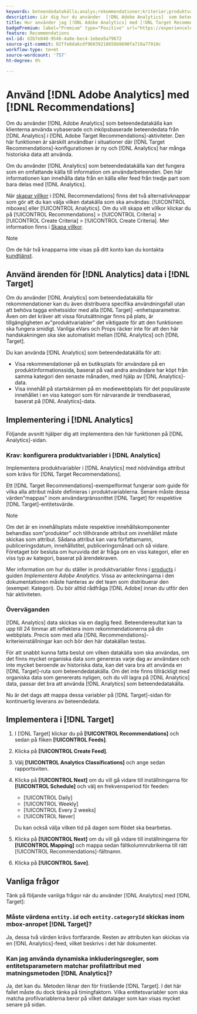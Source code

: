 ```yaml
---
keywords: beteendedatakälla;analys;rekommendationer;kriterier;produktvariabler
description: Lär dig hur du använder  [!DNL Adobe Analytics]  som beteendedatakälla i [!DNL Target Recommendations].
title: Hur använder jag [!DNL Adobe Analytics] med [!DNL Target Recommendations]?
badgePremium: label="Premium" type="Positive" url="https://experienceleague.adobe.com/docs/target/using/introduction/intro.html?lang=en#premium newtab=true" tooltip="Se vad som ingår i Target Premium."
feature: Recommendations
exl-id: d2b7e840-9546-4a8e-bec4-1ebea5a79672
source-git-commit: 02ffe8da6cdf96039218656b9690fa719a77910c
workflow-type: tm+mt
source-wordcount: '757'
ht-degree: 0%

---
```


# Använd [!DNL Adobe Analytics] med [!DNL Recommendations]

Om du använder [!DNL Adobe Analytics] som beteendedatakälla kan klienterna använda vybaserade och inköpsbaserade beteendedata från [!DNL Analytics] i [!DNL Adobe Target Recommendations]-aktiviteter. Den här funktionen är särskilt användbar i situationer där [!DNL Target Recommendations]-konfigurationen är ny och [!DNL Analytics] har många historiska data att använda.

Om du använder [!DNL Analytics] som beteendedatakälla kan det fungera som en omfattande källa till information om användarbeteenden. Den här informationen kan innehålla data från en källa eller feed från tredje part som bara delas med [!DNL Analytics].

När [skapar villkor](/help/main/c-recommendations/c-algorithms/create-new-algorithm.md) i [!DNL Recommendations] finns det två alternativknappar som gör att du kan välja vilken datakälla som ska användas: [!UICONTROL mboxes] eller [!UICONTROL Analytics]. Om du vill skapa ett villkor klickar du på [!UICONTROL Recommendations] > [!UICONTROL Criteria] > [!UICONTROL Create Criteria] > [!UICONTROL Create Criteria]. Mer information finns i [Skapa villkor](/help/main/c-recommendations/c-algorithms/create-new-algorithm.md).

>[!NOTE]
>
>Om de här två knapparna inte visas på ditt konto kan du kontakta [kundtjänst](/help/main/cmp-resources-and-contact-information.md#reference_ACA3391A00EF467B87930A450050077C).

## Använd ärenden för [!DNL Analytics] data i [!DNL Target]

Om du använder [!DNL Analytics] som beteendedatakälla för rekommendationer kan du även distribuera specifika användningsfall utan att behöva tagga enhetssidor med alla [!DNL Target] -enhetsparametrar. Även om det kräver att vissa förutsättningar finns på plats, är tillgängligheten av&quot;produktvariabler&quot; det viktigaste för att den funktionen ska fungera smidigt. Vanliga eVars och Props räcker inte för att den här handskakningen ska ske automatiskt mellan [!DNL Analytics] och [!DNL Target].

Du kan använda [!DNL Analytics] som beteendedatakälla för att:

* Visa rekommendationer på en butiksplats för användare på en produktinformationssida, baserat på vad andra användare har köpt från samma kategori den senaste månaden, med hjälp av [!DNL Analytics]-data.
* Visa innehåll på startskärmen på en mediewebbplats för det populäraste innehållet i en viss kategori som för närvarande är trendbaserad, baserat på [!DNL Analytics]-data.

## Implementering i [!DNL Analytics]

Följande avsnitt hjälper dig att implementera den här funktionen på [!DNL Analytics]-sidan.

### Krav: konfigurera produktvariabler i [!DNL Analytics]

Implementera produktvariabler i [!DNL Analytics] med nödvändiga attribut som krävs för [!DNL Target Recommendations].

Ett [!DNL Target Recommendations]-exempelformat fungerar som guide för vilka alla attribut måste definieras i produktvariablerna. Senare måste dessa värden&quot;mappas&quot; inom användargränssnittet [!DNL Target] för respektive [!DNL Target]-entitetsvärde.

>[!NOTE]
>
>Om det är en innehållsplats måste respektive innehållskomponenter behandlas som&quot;produkter&quot; och tillhörande attribut om innehållet måste skickas som attribut. Sådana attribut kan vara författarnamn, publiceringsdatum, innehållstitel, publiceringsmånad och så vidare. Företaget bör besluta om huruvida det är fråga om en viss kategori, eller en viss typ av kategori, baserat på ärendekraven.

Mer information om hur du ställer in produktvariabler finns i [products](https://experienceleague.adobe.com/docs/analytics/implementation/vars/page-vars/products.html) i guiden *Implementera Adobe Analytics*. Vissa av anteckningarna i den dokumentationen måste hanteras av det team som distribuerar den (exempel: Kategori). Du bör alltid rådfråga [!DNL Adobe] innan du utför den här aktiviteten.

### Överväganden

[!DNL Analytics] data skickas via en daglig feed. Beteenderesultat kan ta upp till 24 timmar att reflektera inom rekommendationerna på din webbplats. Precis som med alla [!DNL Recommendations]-kriterieinställningar kan och bör den här datakällan testas.

För att snabbt kunna fatta beslut om vilken datakälla som ska användas, om det finns mycket organiska data som genereras varje dag av användare och inte mycket beroende av historiska data, kan det vara bra att använda en [!DNL Target]-ruta som beteendedatakälla. Om det inte finns tillräckligt med organiska data som genererats nyligen, och du vill lagra på [!DNL Analytics] data, passar det bra att använda [!DNL Analytics] som beteendedatakälla.

Nu är det dags att mappa dessa variabler på [!DNL Target]-sidan för kontinuerlig leverans av beteendedata.

## Implementera i [!DNL Target]

1. I [!DNL Target] klickar du på **[!UICONTROL Recommendations]** och sedan på fliken **[!UICONTROL Feeds]**.

1. Klicka på **[!UICONTROL Create Feed]**.

1. Välj **[!UICONTROL Analytics Classifications]** och ange sedan rapportsviten.

1. Klicka på **[!UICONTROL Next]** om du vill gå vidare till inställningarna för **[!UICONTROL Schedule]** och välj en frekvensperiod för feeden:

   * [!UICONTROL Daily]
   * [!UICONTROL Weekly]
   * [!UICONTROL Every 2 weeks]
   * [!UICONTROL Never]

   Du kan också välja vilken tid på dagen som flödet ska bearbetas.

1. Klicka på **[!UICONTROL Next]** om du vill gå vidare till inställningarna för **[!UICONTROL Mapping]** och mappa sedan fältkolumnrubrikerna till rätt [!UICONTROL Recommendations]-fältnamn.

1. Klicka på **[!UICONTROL Save]**.

## Vanliga frågor

Tänk på följande vanliga frågor när du använder [!DNL Analytics] med [!DNL Target]:

### Måste värdena `entity.id` och `entity.categoryId` skickas inom mbox-anropet [!DNL Target]?

Ja, dessa två värden krävs fortfarande. Resten av attributen kan skickas via en [!DNL Analytics]-feed, vilket beskrivs i det här dokumentet.

### Kan jag använda dynamiska inkluderingsregler, som entitetsparametern matchar profilattribut med matningsmetoden [!DNL Analytics]?

Ja, det kan du. Metoden liknar den för fristående [!DNL Target]. I det här fallet måste du dock tänka på timingfaktorn. Vilka entitetsvariabler som ska matcha profilvariablerna beror på vilket datalager som kan visas mycket senare på sidan.

